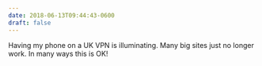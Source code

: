 ```yaml
---
date: 2018-06-13T09:44:43-0600
draft: false
---
```


Having my phone on a UK VPN is illuminating. Many big sites just no longer work. In many ways this is OK!


